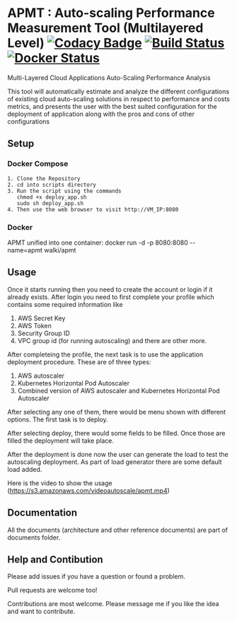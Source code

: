 # APMT : Auto-scaling Performance Measurement Tool (Multilayered Level) [![Codacy Badge](https://api.codacy.com/project/badge/Grade/bca3146fb95f49f4866138b41c1de69b)](https://www.codacy.com?utm_source=github.com&amp;utm_medium=referral&amp;utm_content=ansjin/Multi-Layered-Cloud-Applications-Auto-Scaling-Performance-Analysis&amp;utm_campaign=Badge_Grade) [![Build Status](https://travis-ci.com/ansjin/Multi-Layered-Cloud-Applications-Auto-Scaling-Performance-Analysis.svg?token=Ro5JmNzXybzvxeXtg7cx&branch=master)](https://travis-ci.com/ansjin/Multi-Layered-Cloud-Applications-Auto-Scaling-Performance-Analysis) [![Docker Status](https://github.com/ansjin/Multi-Layered-Cloud-Applications-Auto-Scaling-Performance-Analysis/blob/master/Documents/docker-hub.jpg)](https://hub.docker.com/r/ansjin/multi-layered-cloud-applications-auto-scaling-perormance-analysis/)
Multi-Layered Cloud Applications Auto-Scaling Performance Analysis

This tool will automatically estimate and analyze the different configurations of existing cloud auto-scaling solutions in respect to performance and costs metrics, and presents the user with the best suited configuration for the deployment of application along with the pros and cons of other configurations

## Setup
### Docker Compose
 ```
 1. Clone the Repository
 2. cd into scripts directory
 3. Run the script using the commands
    chmod +x deploy_app.sh
    sudo sh deploy_app.sh
 4. Then use the web browser to visit http://VM_IP:8080 
 ```
 ### Docker
 APMT unified into one container:
 docker run -d -p 8080:8080 --name=apmt walki/apmt
 
 ## Usage
 Once it starts running then you need to create the account or login if it already exists.
 After login you need to first complete your profile which contains some required information like
 1. AWS Secret Key
 2. AWS Token
 3. Security Group ID
 4. VPC group id (for running autoscaling)
 and there are other more.
  
 After completeing the profile, the next task is to use the application deployment procedure. 
 These are of three types: 
 1. AWS autoscaler
 2. Kubernetes Horizontal Pod Autoscaler
 3. Combined version of AWS autoscaler and Kubernetes Horizontal Pod Autoscaler
 
 After selecting any one of them, there would be menu shown with different options.
 The first task is to deploy.
 
 After selecting deploy, there would  some fields to be filled.
 Once those are filled the deployment will take place.
 
 After the deployment is done now the user can generate the load to test the autoscaling deployment.
 As part of load generator there are some default load added. 
 
 Here is the video to show the usage
 (https://s3.amazonaws.com/videoautoscale/apmt.mp4)


## Documentation

All the documents (architecture and other reference documents) are part of documents folder.

## Help and Contibution

Please add issues if you have a question or found a problem. 

Pull requests are welcome too!

Contributions are most welcome. Please message me if you like the idea and want to contribute.
